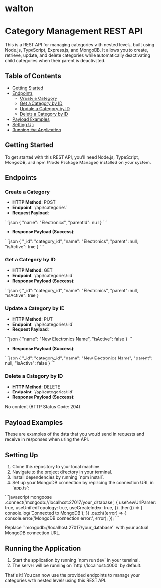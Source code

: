 # walton

# Category Management REST API

This is a REST API for managing categories with nested levels, built using Node.js, TypeScript, Express.js, and MongoDB. It allows you to create, retrieve, update, and delete categories while automatically deactivating child categories when their parent is deactivated.

## Table of Contents

- [Getting Started](#getting-started)
- [Endpoints](#endpoints)
  - [Create a Category](#create-a-category)
  - [Get a Category by ID](#get-a-category-by-id)
  - [Update a Category by ID](#update-a-category-by-id)
  - [Delete a Category by ID](#delete-a-category-by-id)
- [Payload Examples](#payload-examples)
- [Setting Up](#setting-up)
- [Running the Application](#running-the-application)

## Getting Started

To get started with this REST API, you'll need Node.js, TypeScript, MongoDB, and npm (Node Package Manager) installed on your system.

## Endpoints

### Create a Category

- **HTTP Method**: POST
- **Endpoint**: \`/api/categories\`
- **Request Payload**:

\`\`\`json
{
  "name": "Electronics",
  "parentId": null
}
\`\`\`

- **Response Payload (Success)**:

\`\`\`json
{
  "_id": "category_id",
  "name": "Electronics",
  "parent": null,
  "isActive": true
}
\`\`\`

### Get a Category by ID

- **HTTP Method**: GET
- **Endpoint**: \`/api/categories/:id\`
- **Response Payload (Success)**:

\`\`\`json
{
  "_id": "category_id",
  "name": "Electronics",
  "parent": null,
  "isActive": true
}
\`\`\`

### Update a Category by ID

- **HTTP Method**: PUT
- **Endpoint**: \`/api/categories/:id\`
- **Request Payload**:

\`\`\`json
{
  "name": "New Electronics Name",
  "isActive": false
}
\`\`\`

- **Response Payload (Success)**:

\`\`\`json
{
  "_id": "category_id",
  "name": "New Electronics Name",
  "parent": null,
  "isActive": false
}
\`\`\`

### Delete a Category by ID

- **HTTP Method**: DELETE
- **Endpoint**: \`/api/categories/:id\`
- **Response Payload (Success)**:

No content (HTTP Status Code: 204)

## Payload Examples

These are examples of the data that you would send in requests and receive in responses when using the API.

## Setting Up

1. Clone this repository to your local machine.
2. Navigate to the project directory in your terminal.
3. Install dependencies by running \`npm install\`.
4. Set up your MongoDB connection by replacing the connection URL in \`app.ts\`:

\`\`\`javascript
mongoose
  .connect('mongodb://localhost:27017/your_database', {
    useNewUrlParser: true,
    useUnifiedTopology: true,
    useCreateIndex: true,
  })
  .then(() => {
    console.log('Connected to MongoDB');
  })
  .catch((error) => {
    console.error('MongoDB connection error:', error);
  });
\`\`\`

Replace \`'mongodb://localhost:27017/your_database'\` with your actual MongoDB connection URL.

## Running the Application

1. Start the application by running \`npm run dev\` in your terminal.
2. The server will be running on \`http://localhost:4000\` by default.

That's it! You can now use the provided endpoints to manage your categories with nested levels using this REST API.


